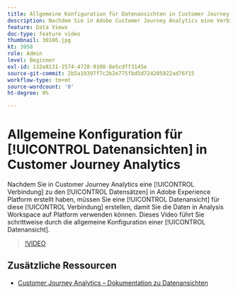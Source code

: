```yaml
---
title: Allgemeine Konfiguration für Datenansichten in Customer Journey Analytics
description: Nachdem Sie in Adobe Customer Journey Analytics eine Verbindung zu den Datensätzen in Adobe Experience Platform erstellt haben, müssen Sie eine Datenansicht für diese Verbindung erstellen, damit Sie die Daten in Analysis Workspace auf Platform verwenden können. Dieses Video führt Sie schrittweise durch die allgemeine Konfiguration einer Datenansicht.
feature: Data Views
doc-type: feature video
thumbnail: 30186.jpg
kt: 3958
role: Admin
level: Beginner
exl-id: 132e8131-1574-4728-9108-8e5cdff3145e
source-git-commit: 2b5a19397f7c2b2e775fbd5d724205922ad76f15
workflow-type: tm+mt
source-wordcount: '0'
ht-degree: 0%

---
```


# Allgemeine Konfiguration für [!UICONTROL Datenansichten] in Customer Journey Analytics

Nachdem Sie in Customer Journey Analytics eine [!UICONTROL Verbindung] zu den [!UICONTROL Datensätzen] in Adobe Experience Platform erstellt haben, müssen Sie eine [!UICONTROL Datenansicht] für diese [!UICONTROL Verbindung] erstellen, damit Sie die Daten in Analysis Workspace auf Platform verwenden können. Dieses Video führt Sie schrittweise durch die allgemeine Konfiguration einer [!UICONTROL Datenansicht].

>[!VIDEO](https://video.tv.adobe.com/v/30186/?quality=12&enable10seconds=on&speedcontrol=on)

## Zusätzliche Ressourcen

* [Customer Journey Analytics – Dokumentation zu Datenansichten](https://experienceleague.adobe.com/docs/analytics-platform/using/cja-dataviews/create-dataview.html?lang=de)
